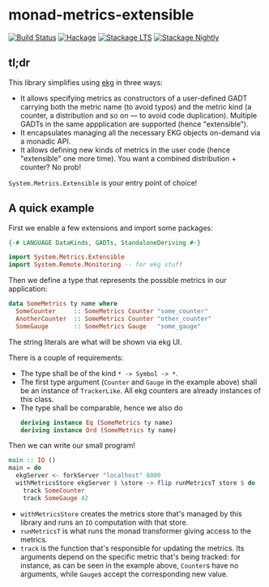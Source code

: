 # monad-metrics-extensible

[![Build Status][travis-badge]][travis]
[![Hackage][hackage-badge]][hackage]
[![Stackage LTS][stackage-lts-badge]][stackage-lts]
[![Stackage Nightly][stackage-nightly-badge]][stackage-nightly]

## tl;dr

This library simplifies using [ekg](http://hackage.haskell.org/package/ekg)
in three ways:

* It allows specifying metrics as constructors of a user-defined GADT
  carrying both the metric name (to avoid typos) and the metric kind
  (a counter, a distribution and so on — to avoid code duplication).
  Multiple GADTs in the same appplication are supported (hence
  "extensible").
* It encapsulates managing all the necessary EKG objects on-demand via
  a monadic API.
* It allows defining new kinds of metrics in the user code
  (hence "extensible" one more time).
  You want a combined distribution + counter? No prob!

`System.Metrics.Extensible` is your entry point of choice!

## A quick example

First we enable a few extensions and import some packages:
```haskell
{-# LANGUAGE DataKinds, GADTs, StandaloneDeriving #-}

import System.Metrics.Extensible
import System.Remote.Monitoring -- for ekg stuff
```

Then we define a type that represents the possible metrics in our
application:
```haskell
data SomeMetrics ty name where
  SomeCounter     :: SomeMetrics Counter "some_counter"
  AnotherCounter  :: SomeMetrics Counter "other_counter"
  SomeGauge       :: SomeMetrics Gauge   "some_gauge"
```
The string literals are what will be shown via ekg UI.

There is a couple of requirements:

* The type shall be of the kind `* -> Symbol -> *`.
* The first type argument (`Counter` and `Gauge` in the example above)
  shall be an instance of `TrackerLike`. All ekg counters are already
  instances of this class.
* The type shall be comparable, hence we also do
  ```haskell
  deriving instance Eq (SomeMetrics ty name)
  deriving instance Ord (SomeMetrics ty name)
  ```

Then we can write our small program!

```haskell
main :: IO ()
main = do
  ekgServer <- forkServer "localhost" 8000
  withMetricsStore ekgServer $ \store -> flip runMetricsT store $ do
    track SomeCounter
    track SomeGauge 42
```

* `withMetricsStore` creates the metrics store that's managed by this
  library and runs an `IO` computation with that store.
* `runMetricsT` is what runs the monad transformer giving access to
  the metrics.
* `track` is the function that's responsible for updating the metrics.
  Its arguments depend on the specific metric that's being tracked:
  for instance, as can be seen in the example above,
  `Counter`s have no arguments, while `Gauge`s accept
  the corresponding new value.


[travis]:        <https://travis-ci.org/0xd34df00d/monad-metrics-extensible>
[travis-badge]:  <https://travis-ci.org/0xd34df00d/monad-metrics-extensible.svg?branch=master>
[hackage]:       <https://hackage.haskell.org/package/monad-metrics-extensible>
[hackage-badge]: <https://img.shields.io/hackage/v/monad-metrics-extensible.svg>
[stackage-lts-badge]: <http://stackage.org/package/monad-metrics-extensible/badge/lts>
[stackage-nightly-badge]: <http://stackage.org/package/monad-metrics-extensible/badge/nightly>
[stackage-lts]: <http://stackage.org/lts/package/monad-metrics-extensible>
[stackage-nightly]: <http://stackage.org/nightly/package/monad-metrics-extensible>
